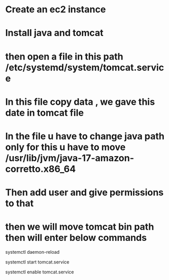 # Create an ec2 instance
# Install java and  tomcat 
# then open a file in this path /etc/systemd/system/tomcat.service

# In this file copy data , we gave this date in tomcat file
# In the file u have to change java path only for this u have to move /usr/lib/jvm/java-17-amazon-corretto.x86_64


# Then add user and give permissions to that

# then we will move tomcat bin path then will enter below commands

systemctl daemon-reload

systemctl start tomcat.service

systemctl enable tomcat.service
